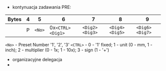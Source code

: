 - kontynuacja zadawania PRE:

| Bytes | 4   | 5      | 6                | 7              | 8              | 9              |
| ----- | --- | ------ | ---------------- | -------------- | -------------- | -------------- |
|       | P   | `<No>` | 0x`<CTRL><Dig1>` | `<Dig2><Dig3>` | `<Dig4><Dig5>` | `<Dig6><Dig7>` | 

`<No>` - Preset Number '1', '2', '3'
`<CTRL>` - 0 - '1' fixed; 1 - unit (0 - mm, 1 - inch); 2 - multiplier (0 - 1x; 1 - 10x); 3 - sign (1 - '+')



- organizacyjne delegacja
- 